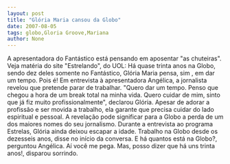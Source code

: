 ```yaml
---
layout: post
title: "Glória Maria cansou da Globo"
date: 2007-08-05
tags: globo,Gloria Groove,Mariana
author: None
---
```

A apresentadora do Fant&aacute;stico est&aacute; pensando em aposentar &quot;as chuteiras&quot;. Veja mat&eacute;ria do site &quot;Estrelando&quot;, do UOL:
H&aacute; quase trinta anos na Globo, sendo dez deles somente no Fant&aacute;stico, Gl&oacute;ria Maria pensa, sim , em dar um tempo. Pois &eacute;! Em entrevista &agrave; apresentadora Ang&eacute;lica, a jornalista revelou que pretende parar de trabalhar. 
&quot;Quero dar um tempo. Penso que chegou a hora de um break total na minha vida. Quero cuidar de mim, sinto que j&aacute; fiz muito profissionalmente&quot;, declarou&nbsp;Gl&oacute;ria. 
Apesar de adorar a profiss&atilde;o e ser movida a trabalho, ela garante que precisa cuidar do lado espiritual e pessoal. A revela&ccedil;&atilde;o pode significar para a Globo a perda de um dos maiores nomes do seu jornalismo.
Durante a entrevista ao programa Estrelas, Gl&oacute;ria ainda deixou escapar a idade. Trabalho na Globo desde os dezesseis anos, disse no in&iacute;cio da conversa. E h&aacute; quantos est&aacute; na Globo?, perguntou Ang&eacute;lica. A&iacute; voc&ecirc; me pega. Mas, posso dizer que h&aacute; uns trinta anos!, disparou sorrindo. 